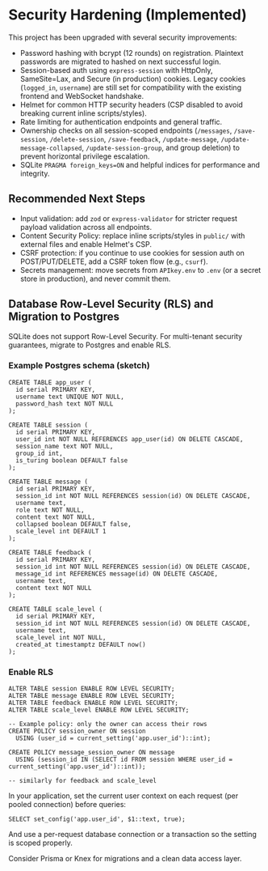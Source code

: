 # Security Hardening (Implemented)

This project has been upgraded with several security improvements:

- Password hashing with bcrypt (12 rounds) on registration. Plaintext passwords are migrated to hashed on next successful login.
- Session-based auth using `express-session` with HttpOnly, SameSite=Lax, and Secure (in production) cookies. Legacy cookies (`logged_in`, `username`) are still set for compatibility with the existing frontend and WebSocket handshake.
- Helmet for common HTTP security headers (CSP disabled to avoid breaking current inline scripts/styles).
- Rate limiting for authentication endpoints and general traffic.
- Ownership checks on all session-scoped endpoints (`/messages`, `/save-session`, `/delete-session`, `/save-feedback`, `/update-message`, `/update-message-collapsed`, `/update-session-group`, and group deletion) to prevent horizontal privilege escalation.
- SQLite `PRAGMA foreign_keys=ON` and helpful indices for performance and integrity.

## Recommended Next Steps

- Input validation: add `zod` or `express-validator` for stricter request payload validation across all endpoints.
- Content Security Policy: replace inline scripts/styles in `public/` with external files and enable Helmet's CSP.
- CSRF protection: if you continue to use cookies for session auth on POST/PUT/DELETE, add a CSRF token flow (e.g., `csurf`).
- Secrets management: move secrets from `APIkey.env` to `.env` (or a secret store in production), and never commit them.

## Database Row-Level Security (RLS) and Migration to Postgres

SQLite does not support Row-Level Security. For multi-tenant security guarantees, migrate to Postgres and enable RLS.

### Example Postgres schema (sketch)

```
CREATE TABLE app_user (
  id serial PRIMARY KEY,
  username text UNIQUE NOT NULL,
  password_hash text NOT NULL
);

CREATE TABLE session (
  id serial PRIMARY KEY,
  user_id int NOT NULL REFERENCES app_user(id) ON DELETE CASCADE,
  session_name text NOT NULL,
  group_id int,
  is_turing boolean DEFAULT false
);

CREATE TABLE message (
  id serial PRIMARY KEY,
  session_id int NOT NULL REFERENCES session(id) ON DELETE CASCADE,
  username text,
  role text NOT NULL,
  content text NOT NULL,
  collapsed boolean DEFAULT false,
  scale_level int DEFAULT 1
);

CREATE TABLE feedback (
  id serial PRIMARY KEY,
  session_id int NOT NULL REFERENCES session(id) ON DELETE CASCADE,
  message_id int REFERENCES message(id) ON DELETE CASCADE,
  username text,
  content text NOT NULL
);

CREATE TABLE scale_level (
  id serial PRIMARY KEY,
  session_id int NOT NULL REFERENCES session(id) ON DELETE CASCADE,
  username text,
  scale_level int NOT NULL,
  created_at timestamptz DEFAULT now()
);
```

### Enable RLS

```
ALTER TABLE session ENABLE ROW LEVEL SECURITY;
ALTER TABLE message ENABLE ROW LEVEL SECURITY;
ALTER TABLE feedback ENABLE ROW LEVEL SECURITY;
ALTER TABLE scale_level ENABLE ROW LEVEL SECURITY;

-- Example policy: only the owner can access their rows
CREATE POLICY session_owner ON session
  USING (user_id = current_setting('app.user_id')::int);

CREATE POLICY message_session_owner ON message
  USING (session_id IN (SELECT id FROM session WHERE user_id = current_setting('app.user_id')::int));

-- similarly for feedback and scale_level
```

In your application, set the current user context on each request (per pooled connection) before queries:

```
SELECT set_config('app.user_id', $1::text, true);
```

And use a per-request database connection or a transaction so the setting is scoped properly.

Consider Prisma or Knex for migrations and a clean data access layer.
